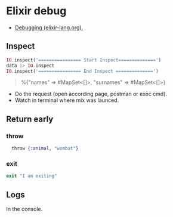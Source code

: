 # Elixir debug

* [Debugging (elixir-lang.org).](https://elixir-lang.org/getting-started/debugging.html)

## Inspect

```ex
IO.inspect('================ Start Inspect==============')
data |> IO.inspect
IO.inspect('================ End Inspect ==============')
```
>  %{"names" => #MapSet<[]>, "surnames" => #MapSet<[]>}


* Do the request (open according page, postman or exec cmd).
* Watch in terminal where mix was launced.

## Return early

### throw

```ex
  ​throw​ {:animal, ​"wombat"​}
 ```

### exit

```ex
exit "I am exiting"
```

## Logs

In the console.